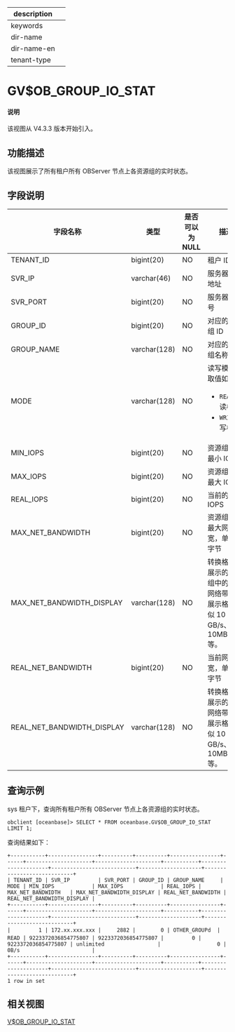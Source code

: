 |description||
|---|---|
|keywords||
|dir-name||
|dir-name-en||
|tenant-type||

# GV$OB_GROUP_IO_STAT

<main id="notice" type='explain'>
<h4>说明</h4>
<p>该视图从 V4.3.3 版本开始引入。</p>
</main>

## 功能描述

该视图展示了所有租户所有 OBServer 节点上各资源组的实时状态。

## 字段说明

|             字段名称          |      类型    | 是否可以为 NULL |            描述                                            |
|------------------------------|--------------|----------------|------------------------------------------------------------|
| TENANT_ID                    | bigint(20)   | NO             | 租户 ID                                                    |
| SVR_IP                       | varchar(46)  | NO             | 服务器 IP 地址                                              |
| SVR_PORT                     | bigint(20)   | NO             | 服务器端口号                                                |
| GROUP_ID                     | bigint(20)   | NO             | 对应的资源组 ID     |
| GROUP_NAME                   | varchar(128) | NO             | 对应的资源组名称     |
| MODE                         | varchar(128) | NO             | 读写模式，取值如下：<ul><li>`READ`：读模式</li> <li>`WRITE`：写模式</li></ul>     |
| MIN_IOPS                     | bigint(20)   | NO             | 资源组中的最小 IOPS     |
| MAX_IOPS                     | bigint(20)   | NO             | 资源组中的最大 IOPS     |
| REAL_IOPS                    | bigint(20)   | NO             | 当前的 IOPS     |
| MAX_NET_BANDWIDTH            | bigint(20)   | NO             | 资源组中的最大网络带宽，单位为字节     |
| MAX_NET_BANDWIDTH_DISPLAY    | varchar(128) | NO             | 转换格式后展示的资源组中的最大网络带宽，展示格式类似 10 GB/s、10MB/s 等。     |
| REAL_NET_BANDWIDTH           | bigint(20)   | NO             | 当前网络带宽，单位为字节    |
| REAL_NET_BANDWIDTH_DISPLAY   | varchar(128) | NO             | 转换格式后展示的当前网络带宽，展示格式类似 10 GB/s、10MB/s 等。     |

## 查询示例

sys 租户下，查询所有租户所有 OBServer 节点上各资源组的实时状态。

```shell
obclient [oceanbase]> SELECT * FROM oceanbase.GV$OB_GROUP_IO_STAT LIMIT 1;
```

查询结果如下：

```shell
+-----------+----------------+----------+----------+----------------+------+---------------------+---------------------+-----------+---------------------+---------------------------+--------------------+----------------------------+
| TENANT_ID | SVR_IP         | SVR_PORT | GROUP_ID | GROUP_NAME     | MODE | MIN_IOPS            | MAX_IOPS            | REAL_IOPS | MAX_NET_BANDWIDTH   | MAX_NET_BANDWIDTH_DISPLAY | REAL_NET_BANDWIDTH | REAL_NET_BANDWIDTH_DISPLAY |
+-----------+----------------+----------+----------+----------------+------+---------------------+---------------------+-----------+---------------------+---------------------------+--------------------+----------------------------+
|         1 | 172.xx.xxx.xxx |     2882 |        0 | OTHER_GROUPd  | READ | 9223372036854775807 | 9223372036854775807 |         0 | 9223372036854775807 | unlimited                 |                  0 | 0B/s                       |
+-----------+----------------+----------+----------+----------------+------+---------------------+---------------------+-----------+---------------------+---------------------------+--------------------+----------------------------+
1 row in set
```

## 相关视图

[V$OB_GROUP_IO_STAT](31120.v-ob_group_io_stat-of-sys-tenant.md)
